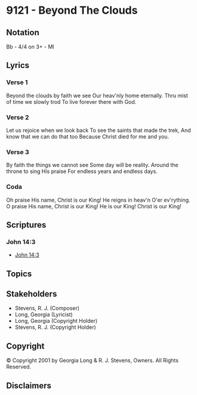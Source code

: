 # 9121 - Beyond The Clouds

## Notation

Bb - 4/4 on 3+ - MI

## Lyrics

### Verse 1

Beyond the clouds by faith we see Our heav'nly home eternally. Thru mist of time we slowly trod To live forever there with God.

### Verse 2

Let us rejoice when we look back To see the saints that made the trek, And know that we can do that too Because Christ died for me and you.

### Verse 3

By faith the things we cannot see Some day will be reality. Around the throne to sing His praise For endless years and endless days.

### Coda

Oh praise His name, Christ is our King! He reigns in heav'n O'er ev'rything. O praise His name, Christ is our King! He is our King! Christ is our King!


## Scriptures

### John 14:3

- [John 14:3](https://www.biblegateway.com/passage/?search=John%2014%3A3)


## Topics


## Stakeholders

- Stevens, R. J. (Composer)
- Long, Georgia (Lyricist)
- Long, Georgia (Copyright Holder)
- Stevens, R. J. (Copyright Holder)

## Copyright

© Copyright 2001 by Georgia Long & R. J. Stevens, Owners. All Rights Reserved.


## Disclaimers


